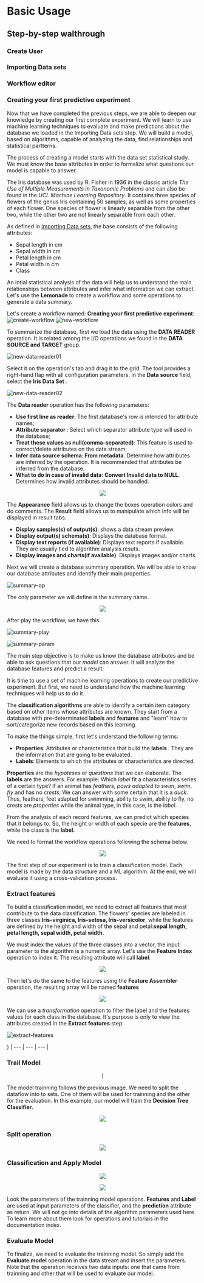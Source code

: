 # Basic Usage

## Step-by-step walthrough

### Create User

### Importing Data sets

### Workflow editor

### Creating your first predictive experiment

Now that we have completed the previous steps, we are able to deepen our
knowledge by creating our first complete experiment. We will learn to use
machine learning techniques to evaluate and make predictions about the database
we loaded in the Importing Data sets step. We will build a model, based on algorithms, capable of analyzing the data, find
relationships and statistical partterns.

The process of creating a model starts with the data set statistical study. We
must know the base attributes in order to formalize what questions our model is
capable to answer.

The Iris database was used by R. Fisher in 1936 in the classic article <i> The
Use of Multiple Measurements in Taxonomic Problems</i> and can also be found in
the <i>UCL Machine Learning Repository</i>. It contains three species of
flowers of the genus Iris containing 50 samples, as well as some properties of
each flower. One species of flower is linearly separable from the other two,
while the other two are not linearly separable from each other.

As defined in [Importing Data sets](#importing-data-sets), the base consists of
the following attributes:
  * Sepal length in cm
  * Sepal width in cm
  * Petal length in cm
  * Petal width in cm
  * Class

An intial statistical analysis of the data will help us to understand the main
relationships between attributes and infer what information we can extract.
Let's use the <b> Lemonade </b> to create a workflow and some operations to
generate a data summary.

Let's create a workflow named: <b>Creating your first predictive
experiment</b>:
![create-workflow](/img/basic_usage/creating_1_predictive_final.png)
![new-workflow](/img/basic_usage/workflow_name_final.png)

To summarize the database, first we load the data using the <b>DATA READER</b>
operation. It is related among the I/O operations we found in the <b>DATA
SOURCE and TARGET</b> group.

![new-data-reader01](/img/basic_usage/cp_datareader01_final.png)

Select it on the operation's tab and drag it to the grid. The tool provides a
right-hand flap with all configuration parameters. In the <b> Data source </b>
field, select the <b> Iris Data Set </b>.

![new-data-reader02](/img/basic_usage/cp_datareader03_final.png)

The <b> Data reader </b> operation has the following parameters:

 * <b>Use first line as reader</b>: The first database's row is intended for
 attribute names;
 * <b>Attribute separator </b>: Select which separator attribute type will used
 in the database;
 * <b>Treat these values as null(comma-separated)</b>: This feature is used to
 correct/delete attributes on the data stream;
 * <b>Infer data source schema</b>:<b> From metadata</b>. Determine how
 attributes are inferred by the operation. It is recommended that attributes
 be inferred from the database.
 * <b>What to do in case of invalid data</b>: <b>Convert Invalid data to
   NULL</b>. Determines how invalid attributes should be handled.

<p align="center">
  <img src="/img/basic_usage/data_reader_attributes_final.png" >
</p>


The <b>Appearance</b> field allows us to change the boxes operation colors and
do comments. The <b>Result</b> field allows us to manipulate which info will be
displayed in result tabs.
  * <b>Display samples(s) of output(s)</b>: shows a data stream preview.
  * <b>Display output(s) schema(s)</b>: Displays the database format.
  * <b>Display text reports (if available)</b>: Displays text reports if
  available. They are usually tied to algorithm analysis resuts.
  * <b>Display images and charts(if available)</b>: Displays images and/or
  charts.

Next we will create a database summary operation. We will be able to know
our database attributes and identify their main properties.

![summary-op](/img/basic_usage/summary_op_final.png)

The only parameter we will define is the summary name.

<p align="center">
  <img src="/img/basic_usage/summary_p_final.png">
</p>


After play the workflow, we have this

![summary-play](/img/basic_usage/summary_play_final.png)

![summary-param](/img/basic_usage/summary_table_final.png)

The main step objective is to make us know the database attributes and be able
to ask questions that our <i>model</i> can answer. It will analyze the database
features and predict a result.

It is time to use a set of machine learning operations to create our
predictive experiment. But first, we need to understand how the machine
learning techniques will help us to do it.

The <b>classification algorithms</b> are able to identify a certain item
category based on other items whose attributes are known. They start from
a database with pre-determinated <b>labels</b> and <b>features</b> and
"learn" how to sort/categorize new records based on this learning.

To make the things simple, first let's understand the following terms:
  * <b>Properties</b>: Attributes or characteristics that build the <b>labels
  </b>. They are the information that are going to be evaluated.
  * <b>Labels</b>: Elements to which the attributes or characteristics are
  directed.

<b>Properties</b> are the <i>hypoteses</i> or <i>questions</i> that we can
elaborate. The <b>labels</b> are the answers. For example: Which <i>label</i>
fit a characteristics series of a certain type? If an animal has <i>feathers</i>,
<i>paws adapted to swim</i>, <i>swim</i>, <i>fly</i> and has no <i>crests</i>;
We can answer with some certain that it is a <i>duck</i>.
Thus, feathers, feet adapted for swimming, ability to swim, ability to fly, no
crests are <i>properties</i> while the animal type, in this case, is the
<i>label</i>.

From the analysis of each record features, we can predict which species that it
belongs to. So, the height or width of each specie are the <b>features</b>,
while the class is the <b>label.</b>

We need to format the workflow operations following the schema below:

<p align="center">
  <img src="/img/basic_usage/spark_ml_schema.png">
</p>


The first step of our experiment is to train a classification model. Each
model is made by the data structure and a ML algorithm. At the end, we will
evaluate it using a cross-validation process.

### Extract features
To build a classification model, we need to extract all features that most
contribute to the data classification.
The flowers' species are labeled in three classes:<b>Iris-virginica,
Iris-setosa, Iris-versicolor</b>, while the features are defined by the
height and width of the sepal and petal:<b>sepal length, petal length, sepal
width, petal width</b>.

We must index the values of the three classes into a vector, the input
parameter to the algorithm is a numeric array. Let's use the <b>Feature
Index</b> operation to index it. The resulting attribute will call
<b>label</b>.

<p align="center">
  <img src="/img/basic_usage/index_feature.png">
</p>

Then let's do the same to the features using the <b> Feature Assembler</b>
operation, the resulting array will be named <b>features</b>

<p align="center">
  <img src="/img/basic_usage/feature_assembler_parameters.png">
</p>

We can use a <i>transformation</i> operation to filter the label and
the features values for each class in the database. It's purpose is only
to view the attributes created in the <b>Extract features</b> step.

![extract-features](/img/basic_usage/extract_features.png)

)
| --- | --- | --- |

### Trail Model

<p align="center">
  )
</p>


The model trainning follows the previous image. We need to split the dataflow
into to sets. One of them will be used for trainning and the other for the
evaluation. In this example, our model will train the <b>Decision Tree
Classifier</b>.

<p align="center">
  <img src="/img/basic_usage/training_model.png">
</p>

### Split operation

<p align="center">
  <img src="/img/basic_usage/split_params.png">
</p>


### Classification and Apply Model
<p align="center">
  <img src="/img/basic_usage/classification_params.png">
</p>

<p align="center">
  <img src="/img/basic_usage/apply_params.png">
</p>


Look the parameters of the trainning model operations. <b>Features</b> and
<b>Label</b> are used at input parameters of the classifier, and the <b>
prediction</b> attribute as return. We will not go into details of the
algorithm parameters used here. To learn more about them look for operations
and tutoriais in the documentation index.

### Evaluate Model

To finalize, we need to evaluate the trainning model. So simply add the <b>
Evaluate model</b> operation in the data stream and insert the parameters. Note
that the operation receives two data inputs: one that came from trainning and
other that will be used to evaluate our model.



